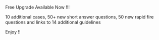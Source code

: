 

Free Upgrade Available Now !!!

10 additional cases, 50+ new short answer questions, 50 new rapid fire questions and links to 14 additional guidelines

Enjoy !!